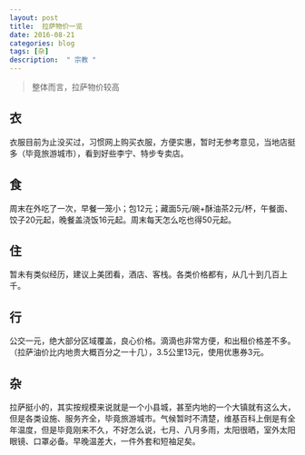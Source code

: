 ```yaml
---
layout: post
title:  拉萨物价一览
date: 2016-08-21
categories: blog
tags: [杂]
description:  " 宗教 "
---
```


> 整体而言，拉萨物价较高

## 衣

衣服目前为止没买过，习惯网上购买衣服，方便实惠，暂时无参考意见，当地店挺多（毕竟旅游城市），看到好些李宁、特步专卖店。

## 食

周末在外吃了一次，早餐一笼小；包12元；藏面5元/碗+酥油茶2元/杯，午餐面、饺子20元起，晚餐盖浇饭16元起。周末每天怎么吃也得50元起。

## 住

暂未有类似经历，建议上美团看，酒店、客栈。各类价格都有，从几十到几百上千。

## 行

公交一元，绝大部分区域覆盖，良心价格。滴滴也非常方便，和出租价格差不多。（拉萨油价比内地贵大概百分之一十几），3.5公里13元，使用优惠券3元。

## 杂

拉萨挺小的，其实按规模来说就是一个小县城，甚至内地的一个大镇就有这么大，但是各类设施、服务齐全，毕竟旅游城市。气候暂时不清楚，维基百科上倒是有全年温度，但是毕竟刚来不久，不好怎么说，七月、八月多雨，太阳很晒，室外太阳眼镜、口罩必备。早晚温差大，一件外套和短袖足矣。
